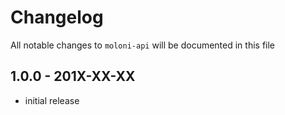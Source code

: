 # Changelog

All notable changes to `moloni-api` will be documented in this file

## 1.0.0 - 201X-XX-XX

- initial release

